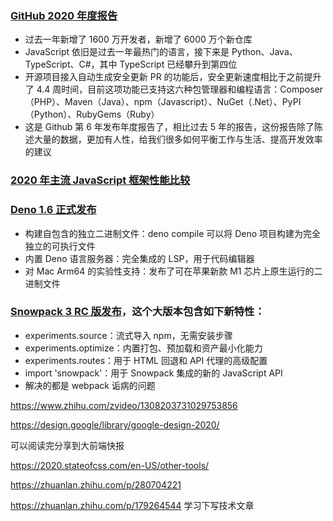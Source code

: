 ### [GitHub 2020 年度报告](https://octoverse.github.com/)

-   过去一年新增了 1600 万开发者，新增了 6000 万个新仓库
-   JavaScript 依旧是过去一年最热门的语言，接下来是 Python、Java、TypeScript、C#，其中 TypeScript 已经攀升到第四位
-   开源项目接入自动生成安全更新 PR 的功能后，安全更新速度相比于之前提升了 4.4 周时间，目前这项功能已支持这六种包管理器和编程语言：Composer（PHP）、Maven（Java）、npm（Javascript）、NuGet（.Net）、PyPI（Python）、RubyGems（Ruby）
-   这是 Github 第 6 年发布年度报告了，相比过去 5 年的报告，这份报告除了陈述大量的数据，更加有人性，给我们很多如何平衡工作与生活、提高开发效率的建议

### [2020 年主流 JavaScript 框架性能比较](https://medium.com/javascript-in-plain-english/javascript-frameworks-performance-comparison-2020-cd881ac21fce)

### [Deno 1.6 正式发布](https://deno.land/posts/v1.6)

-   构建自包含的独立二进制文件：deno compile 可以将 Deno 项目构建为完全独立的可执行文件
-   内置 Deno 语言服务器：完全集成的 LSP，用于代码编辑器
-   对 Mac Arm64 的实验性支持：发布了可在苹果新款 M1 芯片上原生运行的二进制文件

### [Snowpack 3 RC 版发布](https://www.snowpack.dev/posts/2020-12-03-snowpack-3-release-candidate)，这个大版本包含如下新特性：
- experiments.source：流式导入 npm，无需安装步骤
- experiments.optimize：内置打包、预加载和资产最小化能力
- experiments.routes：用于 HTML 回退和 API 代理的高级配置
- import 'snowpack'：用于 Snowpack 集成的新的 JavaScript API
- 解决的都是 webpack 诟病的问题

https://www.zhihu.com/zvideo/1308203731029753856

https://design.google/library/google-design-2020/

可以阅读完分享到大前端快报

https://2020.stateofcss.com/en-US/other-tools/

https://zhuanlan.zhihu.com/p/280704221

https://zhuanlan.zhihu.com/p/179264544 学习下写技术文章
